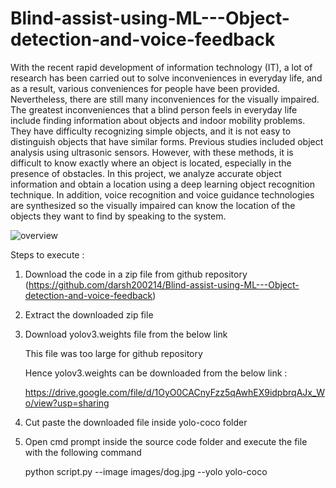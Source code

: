 # Blind-assist-using-ML---Object-detection-and-voice-feedback

With the recent rapid development of information technology (IT), a lot of research has been carried out to solve inconveniences in everyday life, and as a result, various conveniences for people have been provided. Nevertheless, there are still many inconveniences for the visually impaired. The greatest inconveniences that a blind person feels in everyday life include finding information about objects and indoor mobility problems. They have difficulty recognizing simple objects, and it is not easy to distinguish objects that have similar forms. Previous studies included object analysis using ultrasonic sensors. However, with these methods, it is difficult to know exactly where an object is located, especially in the presence of obstacles. In this project, we analyze accurate object information and obtain a location using a deep learning object recognition technique. In addition, voice recognition and voice guidance technologies are synthesized so the visually impaired can know the location of the objects they want to find by speaking to the system.


![overview](https://user-images.githubusercontent.com/98044958/193468428-215a5295-18b7-4227-afe3-52bf1f53a3c0.png)


Steps to execute :

1. Download the code in a zip file from github repository 
   (https://github.com/darsh200214/Blind-assist-using-ML---Object-detection-and-voice-feedback)
2. Extract the downloaded zip file
3. Download yolov3.weights file from the below link

   This file was too large for github repository
   
   Hence yolov3.weights can be downloaded from the below link :
   
   https://drive.google.com/file/d/1OyO0CACnyFzz5qAwhEX9idpbrqAJx_Wo/view?usp=sharing
   
4. Cut paste the downloaded file inside yolo-coco folder 
5. Open cmd prompt inside the source code folder and execute the file with the following command

   python script.py --image images/dog.jpg --yolo yolo-coco
